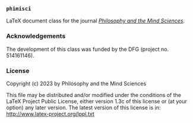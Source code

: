 ### `phimisci`

LaTeX document class for the journal [*Philosophy and the Mind Sciences*](https://philosophymindscience.org/).

### Acknowledgements
The development of this class was funded by the DFG (project no. 514161146).

### License
Copyright (c) 2023 by Philosophy and the Mind Sciences

This file may be distributed and/or modified under the conditions of the LaTeX 
Project Public License, either version 1.3c of this license or (at your option) 
any later version. The latest version of this license is in: http://www.latex-project.org/lppl.txt

